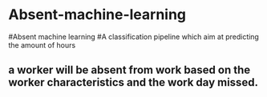 # Absent-machine-learning
#Absent machine learning
#A classification pipeline which aim at predicting the amount of hours
## a worker will be absent from work based on the worker characteristics and the work day missed.
